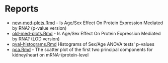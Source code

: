 # Reports

* [new-med-plots.Rmd](new-med-plots.Rmd) - Is Age/Sex Effect On Protein Expression Mediated by RNA? (p-value version)
* [old-med-plots.Rmd](old-med-plots.Rmd) - Is Age/Sex Effect On Protein Expression Mediated by RNA? (LOD version)
* [pval-histograms.Rmd](pval-histograms.Rmd) Histograms of Sex/Age ANOVA tests' p-values
* [pca.Rmd](pca.Rmd) - The scatter plot of the first two principal components for kidney/heart on mRNA-/protein-level 